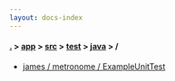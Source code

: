 ```yaml
---
layout: docs-index
---
```

#### [.](./../../../../index) > [app](./../../../index) > [src](./../../index) > [test](./../index) > [java](./index) > **/**

- [james / metronome / ExampleUnitTest](james/metronome/ExampleUnitTest)
